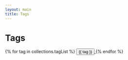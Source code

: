 ```yaml
---
layout: main
title: Tags
---
```


<h1 class="mb-6">
    Tags
</h1>

{% for tag in collections.tagList %}
<span>
    <a href="/tags/{{ tag }}">
        <button class="text-base inline-block py-1 px-3 rounded-lg text-stone-600 dark:text-stone-50/[.80] border border-stone-300 dark:border-stone-50/25 link-container-hover mr-4 mb-6">
            {{ tag }}
        </button>
    </a>
</span>
{% endfor %}